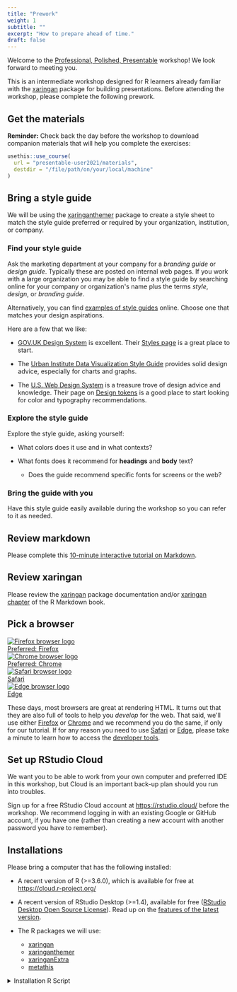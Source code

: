 ```yaml
---
title: "Prework"
weight: 1
subtitle: ""
excerpt: "How to prepare ahead of time."
draft: false
---
```

<script src="{{< blogdown/postref >}}index_files/clipboard/clipboard.min.js"></script>
<link href="{{< blogdown/postref >}}index_files/xaringanExtra-clipboard/xaringanExtra-clipboard.css" rel="stylesheet" />
<script src="{{< blogdown/postref >}}index_files/xaringanExtra-clipboard/xaringanExtra-clipboard.js"></script>
<script>window.xaringanExtraClipboard(null, {"button":"Copy Code","success":"Copied!","error":"Press Ctrl+C to Copy"})</script>




Welcome to the [Professional, Polished, Presentable](/) workshop! We look forward to meeting you.

This is an intermediate workshop designed for R learners already familiar with the [xaringan](/packages/xaringan/) package for building presentations. Before attending the workshop, please complete the following prework.

## Get the materials

<i class="fas fa-tasks" pr2></i> **Reminder:** Check back the day before the workshop to download companion materials that will help you complete the exercises:


```r
usethis::use_course(
  url = "presentable-user2021/materials",
  destdir = "/file/path/on/your/local/machine"
)
```

## Bring a style guide

We will be using the [xaringanthemer](/packages/xaringanthemer) package to create a style sheet to match the style guide preferred or required by your organization, institution, or company.

### Find your style guide

Ask the marketing department at your company for a _branding guide_ or _design guide_.
Typically these are posted on internal web pages.
If you work with a large organization
you may be able to find a style guide by searching online for your company or organization's name 
plus the terms *style*, *design*, or *branding guide*.
  
Alternatively, you can find [examples of style guides](https://policyviz.com/2016/11/30/style-guides/) online.
Choose one that matches your design aspirations.
  
Here are a few that we like:
  
- [GOV.UK Design System](https://design-system.service.gov.uk/) is excellent.
  Their [Styles page](https://design-system.service.gov.uk/styles/) is a great place to start.
  
- The [Urban Institute Data Visualization Style Guide](http://urbaninstitute.github.io/graphics-styleguide/) 
  provides solid design advice, especially for charts and graphs.
  
- The [U.S. Web Design System](https://designsystem.digital.gov/) 
  is a treasure trove of design advice and knowledge. 
  Their page on [Design tokens](https://designsystem.digital.gov/design-tokens/) 
  is a good place to start looking for color and typography recommendations.

### Explore the style guide

Explore the style guide, asking yourself:

- What colors does it use and in what contexts?

- What fonts does it recommend for **headings** and **body** text?

    - Does the guide recommend specific fonts for screens or the web?
    
### Bring the guide with you

Have this style guide easily available during the workshop so you can refer to it as needed.

## Review markdown

Please complete this [10-minute interactive tutorial on Markdown](https://commonmark.org/help/tutorial/).

## Review xaringan

Please review the [xaringan](/packages/xaringan/) package documentation and/or [xaringan chapter](https://bookdown.org/yihui/rmarkdown/xaringan.html) of the R Markdown book.

## Pick a browser

[firefox]: https://www.mozilla.org/en-US/firefox/new/
[chrome]: https://www.google.com/chrome/
[edge]: https://www.microsoft.com/en-us/edge
[safari]: https://www.apple.com/safari/

<div class="flex flex-wrap tc">
<div class="w-25 ph4 relative dim">
<a class="f4" href="https://www.mozilla.org/en-US/firefox/new/">
<img src="/slides/assets/img/firefox_256.png" alt="Firefox browser logo"><br>
<i class="fa fa-star gold absolute top-0 left-1"></i>
<span class="clip">Preferred: </span>
Firefox
</a>
</div>
<div class="w-25 ph4 relative dim">
<a class="f4" href="https://www.google.com/chrome/">
<img src="/slides/assets/img/chrome_256.png" alt="Chrome browser logo"><br>
<i class="fa fa-star gold absolute top-0 left-1"></i>
<span class="clip">Preferred: </span>
Chrome
</a>
</div>
<div class="w-25 ph4 dim">
<a class="f4" href="https://www.apple.com/safari/">
<img src="/slides/assets/img/safari_256.png" alt="Safari browser logo"><br>
Safari
</a>
</div>
<div class="w-25 ph4 dim">
<a class="f4" href="https://www.microsoft.com/en-us/edge">
<img src="/slides/assets/img/edge_256-2.png" alt="Edge browser logo"><br>
Edge
</a>
</div>
</div>

These days, most browsers are great at rendering HTML.
It turns out that they are also full of tools to help you _develop_ for the web.
That said, we'll use either [Firefox] or [Chrome] and we recommend you do the same, if only for our tutorial.
If for any reason you need to use [Safari] or [Edge],
please take a minute to learn how to access the 
[developer tools](https://developer.mozilla.org/en-US/docs/Glossary/Developer_Tools).


## Set up RStudio Cloud

We want you to be able to work from your own computer and preferred IDE in this workshop, but Cloud is an important back-up plan should you run into troubles.

Sign up for a free RStudio Cloud account at https://rstudio.cloud/ before the workshop. We recommend logging in with an existing Google or GitHub account, if you have one (rather than creating a new account with another password you have to remember). 

## Installations

Please bring a computer that has the following installed:

+ A recent version of R (>=3.6.0), which is available for free at https://cloud.r-project.org/
    
+ A recent version of RStudio Desktop (>=1.4), available for free ([RStudio Desktop Open Source License](https://www.rstudio.com/products/rstudio/download/#download)). Read up on the [features of the latest version](https://blog.rstudio.com/2021/01/19/announcing-rstudio-1-4/).
    
+ The R packages we will use:

    + [xaringan](/packages/xaringan/)
    + [xaringanthemer](/packages/xaringanthemer/)
    + [xaringanExtra](/packages/xaringanextra/)
    + [metathis](/packages/metathis/)

<details><summary>Installation R Script</summary>


```r
# Core Packages -----------------------------------------------------------
install.packages(c("xaringan", "metathis"))
install.packages("xaringanthemer", dependencies = TRUE)


# Extra Packages ----------------------------------------------------------
install.packages("remotes")
remotes::install_github("gadenbuie/xaringanExtra")

install.packages("fontawesome")
```
</details>
